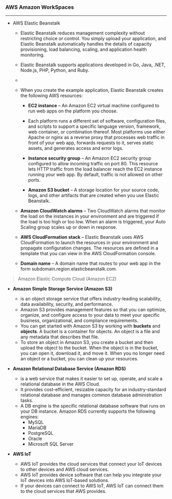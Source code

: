 ### AWS Amazon WorkSpaces
***

- AWS Elastic Beanstalk

  - Elastic Beanstalk reduces management complexity without restricting choice or control. You simply upload your application, and Elastic Beanstalk automatically handles the details of capacity provisioning, load balancing, scaling, and application health monitoring.

  - Elastic Beanstalk supports applications developed in Go, Java, .NET, Node.js, PHP, Python, and Ruby.
  - 
  - When you create the example application, Elastic Beanstalk creates the following AWS resources:

    - **EC2 instance** – An Amazon EC2 virtual machine configured to run web apps on the platform you choose.

    -  Each platform runs a different set of software, configuration files, and scripts to support a specific language version, framework, web container, or combination thereof. Most platforms use either Apache or nginx as a reverse proxy that processes web traffic in front of your web app, forwards requests to it, serves static assets, and generates access and error logs.

    - **Instance security group** – An Amazon EC2 security group configured to allow incoming traffic on port 80. This resource lets HTTP traffic from the load balancer reach the EC2 instance running your web app. By default, traffic is not allowed on other ports.

    - **Amazon S3 bucket** – A storage location for your source code, logs, and other artifacts that are created when you use Elastic Beanstalk.

   -  **Amazon CloudWatch alarms** – Two CloudWatch alarms that monitor the load on the instances in your environment and are triggered if the load is too high or too low. When an alarm is triggered, your Auto Scaling group scales up or down in response.

    - **AWS CloudFormation stack** – Elastic Beanstalk uses AWS CloudFormation to launch the resources in your environment and propagate configuration changes. The resources are defined in a template that you can view in the AWS CloudFormation console.

    - **Domain name** – A domain name that routes to your web app in the form subdomain.region.elasticbeanstalk.com.

> Amazon Elastic Compute Cloud (Amazon EC2)

- **Amazon Simple Storage Service (Amazon S3)**
  - is an object storage service that offers industry-leading scalability, data availability, security, and performance. 
  - Amazon S3 provides management features so that you can optimize, organize, and configure access to your data to meet your specific business, organizational, and compliance requirements. 
  - You can get started with Amazon S3 by working with **buckets** and **objects**. A bucket is a container for objects. An object is a file and any metadata that describes that file.
  - To store an object in Amazon S3, you create a bucket and then upload the object to the bucket. When the object is in the bucket, you can open it, download it, and move it. When you no longer need an object or a bucket, you can clean up your resources. 

- **Amazon Relational Database Service (Amazon RDS)**
  - is a web service that makes it easier to set up, operate, and scale a relational database in the AWS Cloud. 
  - It provides cost-efficient, resizable capacity for an industry-standard relational database and manages common database administration tasks. 
  - A DB engine is the specific relational database software that runs on your DB instance. Amazon RDS currently supports the following engines:
    - MySQL
    - MariaDB
    - PostgreSQL
    - Oracle
    - Microsoft SQL Server

- **AWS IoT**
  - AWS IoT provides the cloud services that connect your IoT devices to other devices and AWS cloud services. 
  - AWS IoT provides device software that can help you integrate your IoT devices into AWS IoT-based solutions. 
  - If your devices can connect to AWS IoT, AWS IoT can connect them to the cloud services that AWS provides. 